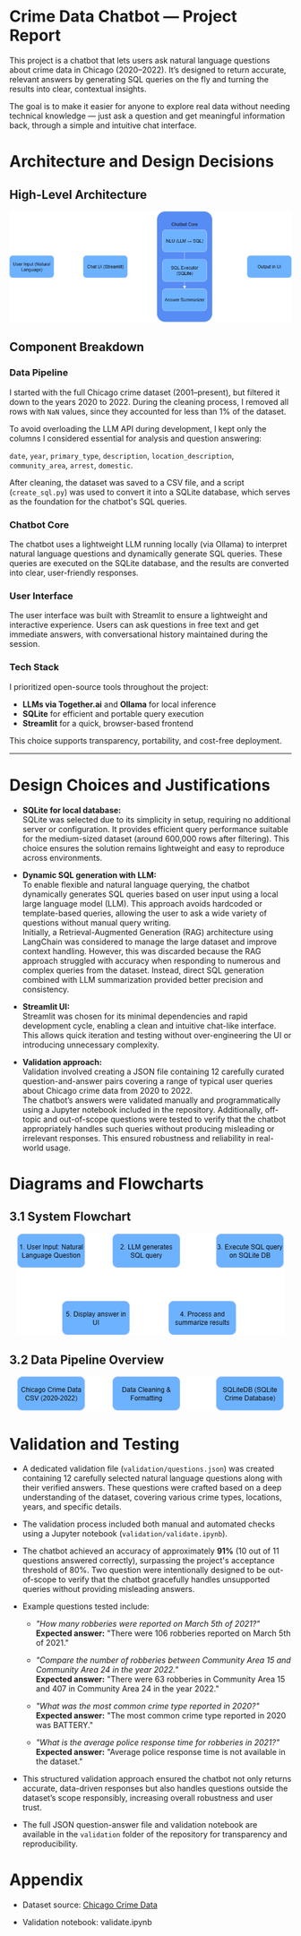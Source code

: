 # Crime Data Chatbot — Project Report
This project is a chatbot that lets users ask natural language questions about crime data in Chicago (2020–2022). It’s designed to return accurate, relevant answers by generating SQL queries on the fly and turning the results into clear, contextual insights.

The goal is to make it easier for anyone to explore real data without needing technical knowledge — just ask a question and get meaningful information back, through a simple and intuitive chat interface.

# Architecture and Design Decisions

## High-Level Architecture

![image_architecture](high_level_architecture.png)


## Component Breakdown

### Data Pipeline

I started with the full Chicago crime dataset (2001–present), but filtered it down to the years 2020 to 2022. During the cleaning process, I removed all rows with `NaN` values, since they accounted for less than 1% of the dataset.

To avoid overloading the LLM API during development, I kept only the columns I considered essential for analysis and question answering:

`date`, `year`, `primary_type`, `description`, `location_description`, `community_area`, `arrest`, `domestic`.

After cleaning, the dataset was saved to a CSV file, and a script (`create_sql.py`) was used to convert it into a SQLite database, which serves as the foundation for the chatbot's SQL queries.

### Chatbot Core

The chatbot uses a lightweight LLM running locally (via Ollama) to interpret natural language questions and dynamically generate SQL queries. These queries are executed on the SQLite database, and the results are converted into clear, user-friendly responses.

### User Interface

The user interface was built with Streamlit to ensure a lightweight and interactive experience. Users can ask questions in free text and get immediate answers, with conversational history maintained during the session.

### Tech Stack

I prioritized open-source tools throughout the project:  
- **LLMs via Together.ai** and **Ollama** for local inference  
- **SQLite** for efficient and portable query execution  
- **Streamlit** for a quick, browser-based frontend

This choice supports transparency, portability, and cost-free deployment.

---

# Design Choices and Justifications

- **SQLite for local database:**  
  SQLite was selected due to its simplicity in setup, requiring no additional server or configuration. It provides efficient query performance suitable for the medium-sized dataset (around 600,000 rows after filtering). This choice ensures the solution remains lightweight and easy to reproduce across environments.

- **Dynamic SQL generation with LLM:**  
  To enable flexible and natural language querying, the chatbot dynamically generates SQL queries based on user input using a local large language model (LLM). This approach avoids hardcoded or template-based queries, allowing the user to ask a wide variety of questions without manual query writing.  
  Initially, a Retrieval-Augmented Generation (RAG) architecture using LangChain was considered to manage the large dataset and improve context handling. However, this was discarded because the RAG approach struggled with accuracy when responding to numerous and complex queries from the dataset. Instead, direct SQL generation combined with LLM summarization provided better precision and consistency.

- **Streamlit UI:**  
  Streamlit was chosen for its minimal dependencies and rapid development cycle, enabling a clean and intuitive chat-like interface. This allows quick iteration and testing without over-engineering the UI or introducing unnecessary complexity.

- **Validation approach:**  
  Validation involved creating a JSON file containing 12 carefully curated question-and-answer pairs covering a range of typical user queries about Chicago crime data from 2020 to 2022.  
  The chatbot’s answers were validated manually and programmatically using a Jupyter notebook included in the repository. Additionally, off-topic and out-of-scope questions were tested to verify that the chatbot appropriately handles such queries without producing misleading or irrelevant responses. This ensured robustness and reliability in real-world usage.



# Diagrams and Flowcharts

## 3.1 System Flowchart
<div align="center">

![image_system](system_flowchart.png)
</div>

## 3.2 Data Pipeline Overview
<div align="center">

![image_data](data_pipeline.png)
</div>


# Validation and Testing


- A dedicated validation file (`validation/questions.json`) was created containing 12 carefully selected natural language questions along with their verified answers. These questions were crafted based on a deep understanding of the dataset, covering various crime types, locations, years, and specific details.

- The validation process included both manual and automated checks using a Jupyter notebook (`validation/validate.ipynb`).

- The chatbot achieved an accuracy of approximately **91%** (10 out of 11 questions answered correctly), surpassing the project's acceptance threshold of 80%. Two question were intentionally designed to be out-of-scope to verify that the chatbot gracefully handles unsupported queries without providing misleading answers.

- Example questions tested include:
  - *"How many robberies were reported on March 5th of 2021?"*  
    **Expected answer:** "There were 106 robberies reported on March 5th of 2021."

  - *"Compare the number of robberies between Community Area 15 and Community Area 24 in the year 2022."*  
    **Expected answer:** "There were 63 robberies in Community Area 15 and 407 in Community Area 24 in the year 2022."

  - *"What was the most common crime type reported in 2020?"*  
    **Expected answer:** "The most common crime type reported in 2020 was BATTERY."

  - *"What is the average police response time for robberies in 2021?"*  
    **Expected answer:** "Average police response time is not available in the dataset."

- This structured validation approach ensured the chatbot not only returns accurate, data-driven responses but also handles questions outside the dataset’s scope responsibly, increasing overall robustness and user trust.

- The full JSON question-answer file and validation notebook are available in the `validation` folder of the repository for transparency and reproducibility.

# Appendix
- Dataset source: [Chicago Crime Data](https://data.cityofchicago.org/Public-Safety/Crimes-2001-to-Present/ijzp-q8t2/about_data)

- Validation notebook: validate.ipynb
